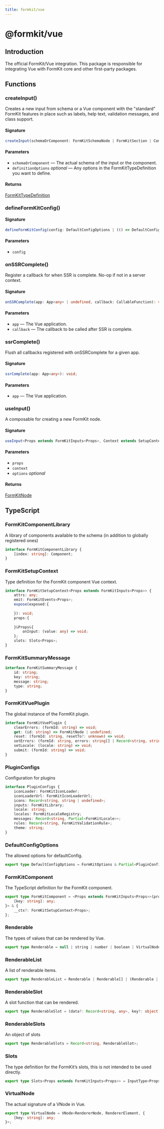 ```yaml
---
title: formkit/vue
---
```


# @formkit/vue

<page-toc></page-toc>

## Introduction

The official FormKit/Vue integration. This package is responsible for integrating Vue with FormKit core and other first-party packages.

## Functions

### createInput()

Creates a new input from schema or a Vue component with the "standard" FormKit features in place such as labels, help text, validation messages, and class support.

#### Signature

<client-only>

```typescript
createInput(schemaOrComponent: FormKitSchemaNode | FormKitSection | Component, definitionOptions?: Partial<FormKitTypeDefinition>): FormKitTypeDefinition;
```

</client-only>

#### Parameters

- `schemaOrComponent` — The actual schema of the input or the component.
- `definitionOptions` *optional* — Any options in the FormKitTypeDefinition you want to define.

#### Returns

 [FormKitTypeDefinition](/api-reference/formkit-core#formkittypedefinition)

### defineFormKitConfig()

#### Signature

<client-only>

```typescript
defineFormKitConfig(config: DefaultConfigOptions | (() => DefaultConfigOptions)): () => DefaultConfigOptions;
```

</client-only>

#### Parameters

- `config`

### onSSRComplete()

Register a callback for when SSR is complete. No-op if not in a server context.

#### Signature

<client-only>

```typescript
onSSRComplete(app: App<any> | undefined, callback: CallableFunction): void;
```

</client-only>

#### Parameters

- `app` — The Vue application.
- `callback` — The callback to be called after SSR is complete.

### ssrComplete()

Flush all callbacks registered with onSSRComplete for a given app.

#### Signature

<client-only>

```typescript
ssrComplete(app: App<any>): void;
```

</client-only>

#### Parameters

- `app` — The Vue application.

### useInput()

A composable for creating a new FormKit node.

#### Signature

<client-only>

```typescript
useInput<Props extends FormKitInputs<Props>, Context extends SetupContext<any, any>>(props: Props, context: Context, options?: FormKitOptions): FormKitNode;
```

</client-only>

#### Parameters

- `props`
- `context`
- `options` *optional*

#### Returns

 [FormKitNode](/api-reference/formkit-core#formkitnode)

## TypeScript

### FormKitComponentLibrary

A library of components available to the schema (in addition to globally registered ones)

<client-only>

```typescript
interface FormKitComponentLibrary {
    [index: string]: Component;
}
```

</client-only>

### FormKitSetupContext

Type definition for the FormKit component Vue context.

<client-only>

```typescript
interface FormKitSetupContext<Props extends FormKitInputs<Props>> {
    attrs: any;
    emit: FormKitEvents<Props>;
    expose(exposed:{
        
    }): void;
    props:{
        
    }&Props&{
        onInput: (value: any) => void;
    };
    slots: Slots<Props>;
}
```

</client-only>

### FormKitSummaryMessage

<client-only>

```typescript
interface FormKitSummaryMessage {
    id: string;
    key: string;
    message: string;
    type: string;
}
```

</client-only>

### FormKitVuePlugin

The global instance of the FormKit plugin.

<client-only>

```typescript
interface FormKitVuePlugin {
    clearErrors: (formId: string) => void;
    get: (id: string) => FormKitNode | undefined;
    reset: (formId: string, resetTo?: unknown) => void;
    setErrors: (formId: string, errors: string[] | Record<string, string | string[]>, inputErrors?: string[] | Record<string, string | string[]>) => void;
    setLocale: (locale: string) => void;
    submit: (formId: string) => void;
}
```

</client-only>

### PluginConfigs

Configuration for plugins

<client-only>

```typescript
interface PluginConfigs {
    iconLoader: FormKitIconLoader;
    iconLoaderUrl: FormKitIconLoaderUrl;
    icons: Record<string, string | undefined>;
    inputs: FormKitLibrary;
    locale: string;
    locales: FormKitLocaleRegistry;
    messages: Record<string, Partial<FormKitLocale>>;
    rules: Record<string, FormKitValidationRule>;
    theme: string;
}
```

</client-only>

### DefaultConfigOptions

The allowed options for defaultConfig.

<client-only>

```typescript
export type DefaultConfigOptions = FormKitOptions & Partial<PluginConfigs> & Record<string, unknown>;
```

</client-only>

### FormKitComponent

The TypeScript definition for the FormKit component.

<client-only>

```typescript
export type FormKitComponent = <Props extends FormKitInputs<Props>>(props: Props & VNodeProps & AllowedComponentProps & ComponentCustomProps, context?: Pick<FormKitSetupContext<Props>, 'attrs' | 'emit' | 'slots'>, setup?: FormKitSetupContext<Props>) => VNode<RendererNode, RendererElement, {
    [key: string]: any;
}> & {
    __ctx?: FormKitSetupContext<Props>;
};
```

</client-only>

### Renderable

The types of values that can be rendered by Vue.

<client-only>

```typescript
export type Renderable = null | string | number | boolean | VirtualNode;
```

</client-only>

### RenderableList

A list of renderable items.

<client-only>

```typescript
export type RenderableList = Renderable | Renderable[] | (Renderable | Renderable[])[];
```

</client-only>

### RenderableSlot

A slot function that can be rendered.

<client-only>

```typescript
export type RenderableSlot = (data?: Record<string, any>, key?: object) => RenderableList;
```

</client-only>

### RenderableSlots

An object of slots

<client-only>

```typescript
export type RenderableSlots = Record<string, RenderableSlot>;
```

</client-only>

### Slots

The type definition for the FormKit’s slots, this is not intended to be used directly.

<client-only>

```typescript
export type Slots<Props extends FormKitInputs<Props>> = InputType<Props> extends keyof FormKitInputSlots<Props> ? FormKitInputSlots<Props>[InputType<Props>] : {};
```

</client-only>

### VirtualNode

The actual signature of a VNode in Vue.

<client-only>

```typescript
export type VirtualNode = VNode<RendererNode, RendererElement, {
    [key: string]: any;
}>;
```

</client-only>